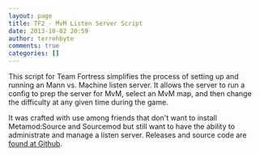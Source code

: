 ```yaml
---
layout: page
title: TF2 - MvM Listen Server Script
date: 2013-10-02 20:59
author: terrehbyte
comments: true
categories: []
---
```

This script for Team Fortress simplifies the process of setting up and running an Mann vs. Machine listen server. It allows the server to run a config to prep the server for MvM, select an MvM map, and then change the difficulty at any given time during the game.  

It was crafted with use among friends that don't want to install Metamod:Source and Sourcemod but still want to have the ability to administrate and manage a listen server. Releases and source code are [found at Github](https://github.com/terrehbyte/mvm-listenserver-script).  